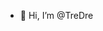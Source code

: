 - 👋 Hi, I’m @TreDre

<!---
TreDre/TreDre is a ✨ special ✨ repository because its `README.md` (this file) appears on your GitHub profile.
You can click the Preview link to take a look at your changes.
--->
